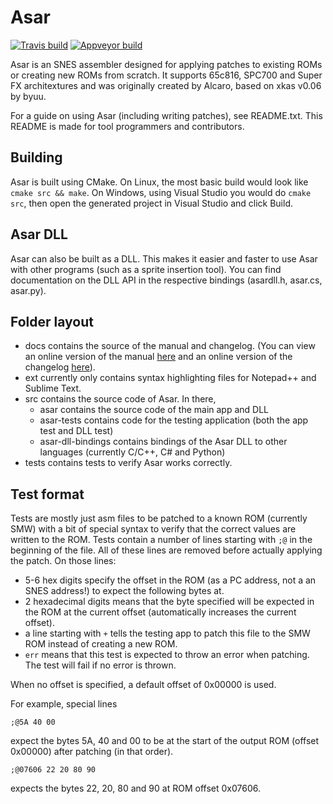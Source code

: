 # Asar

[![Travis build](https://travis-ci.org/RPGHacker/asar.svg?branch=master)](https://travis-ci.org/RPGHacker/asar) [![Appveyor build](https://ci.appveyor.com/api/projects/status/github/RPGHacker/asar?svg=true)](https://ci.appveyor.com/project/RPGHacker/asar)

Asar is an SNES assembler designed for applying patches to existing ROMs or creating new ROMs from scratch. It supports 65c816, SPC700 and Super FX architextures and was originally created by Alcaro, based on xkas v0.06 by byuu.

For a guide on using Asar (including writing patches), see README.txt. This README is made for tool programmers and contributors.

## Building

Asar is built using CMake. On Linux, the most basic build would look like `cmake src && make`. On Windows, using Visual Studio you would do `cmake src`, then open the generated project in Visual Studio and click Build.

## Asar DLL

Asar can also be built as a DLL. This makes it easier and faster to use Asar with other programs (such as a sprite insertion tool). You can find documentation on the DLL API in the respective bindings (asardll.h, asar.cs, asar.py).

## Folder layout

* docs contains the source of the manual and changelog.
  (You can view an online version of the manual [here](https://rpghacker.github.io/asar/manual/) and an online version of the changelog [here](https://rpghacker.github.io/asar/changelog/)).
* ext currently only contains syntax highlighting files for Notepad++ and Sublime Text.
* src contains the source code of Asar. In there,
  * asar contains the source code of the main app and DLL
  * asar-tests contains code for the testing application (both the app test and DLL test)
  * asar-dll-bindings contains bindings of the Asar DLL to other languages (currently C/C++, C# and Python)
* tests contains tests to verify Asar works correctly.

## Test format

Tests are mostly just asm files to be patched to a known ROM (currently SMW) with a bit of special syntax to verify that the correct values are written to the ROM. Tests contain a number of lines starting with `;@` in the beginning of the file. All of these lines are removed before actually applying the patch. On those lines:

* 5-6 hex digits specify the offset in the ROM (as a PC address, not a an SNES address!) to expect the following bytes at.
* 2 hexadecimal digits means that the byte specified will be expected in the ROM at the current offset (automatically increases the current offset).
* a line starting with `+` tells the testing app to patch this file to the SMW ROM instead of creating a new ROM.
* `err` means that this test is expected to throw an error when patching. The test will fail if no error is thrown.

When no offset is specified, a default offset of 0x00000 is used.

For example, special lines
```
;@5A 40 00
```
expect the bytes 5A, 40 and 00 to be at the start of the output ROM (offset 0x00000) after patching (in that order).

```
;@07606 22 20 80 90
```
expects the bytes 22, 20, 80 and 90 at ROM offset 0x07606.
